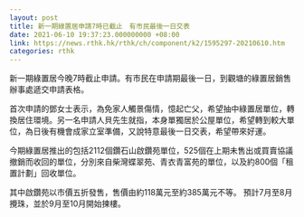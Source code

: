 ```yaml
---
layout: post
title: 新一期綠置居申請7時已截止　有市民最後一日交表
date: 2021-06-10 19:37:23.000000000 +08:00
link: https://news.rthk.hk/rthk/ch/component/k2/1595297-20210610.htm
categories: rthk
---
```


新一期綠置居今晚7時截止申請。有市民在申請期最後一日，到觀塘的綠置居銷售辦事處遞交申請表格。

首次申請的鄧女士表示，為免家人觸景傷情，憶起亡父，希望抽中綠置居單位，轉換居住環境。另一名申請人貝先生就指，本身單獨居於公屋單位，希望轉到較大單位，為日後有機會成家立室準備，又說特意最後一日交表，希望帶來好運。

今期綠置居推出的包括2112個鑽石山啟鑽苑單位，525個在上期未售出或買賣協議撤銷而收回的單位，分別來自柴灣蝶翠苑、青衣青富苑的單位，以及約800個「租置計劃」回收單位。

其中啟鑽苑以市價五折發售，售價由約118萬元至約385萬元不等。 預計7月至8月攪珠，並於9月至10月開始揀樓。
